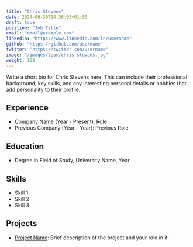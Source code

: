 ```yaml
---
title: "Chris Stevens"
date: 2024-06-30T14:36:03+01:00
draft: true
position: "Job Title"
email: "email@example.com"
linkedin: "https://www.linkedin.com/in/username"
github: "https://github.com/username"
twitter: "https://twitter.com/username"
image: "/images/team/chris-stevens.jpg"
weight: 100
---
```


Write a short bio for Chris Stevens here. This can include their professional background, key skills, and any interesting personal details or hobbies that add personality to their profile.

## Experience

- Company Name (Year - Present): Role
- Previous Company (Year - Year): Previous Role

## Education

- Degree in Field of Study, University Name, Year

## Skills

- Skill 1
- Skill 2
- Skill 3

## Projects

- [Project Name](https://project-link.com): Brief description of the project and your role in it.
